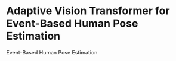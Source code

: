# Adaptive Vision Transformer for Event-Based Human Pose Estimation
Event-Based Human Pose Estimation
